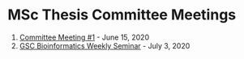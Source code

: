 # MSc Thesis Committee Meetings

1. [Committee Meeting #1](CommitteeMeeting1.pdf) - June 15, 2020
1. [GSC Bioinformatics Weekly Seminar](BioTalk_2020July3.pdf) - July 3, 2020
